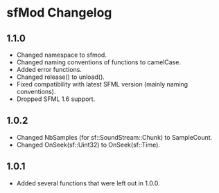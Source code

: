 # sfMod Changelog

## 1.1.0

- Changed namespace to sfmod.
- Changed naming conventions of functions to camelCase.
- Added error functions.
- Changed release() to unload().
- Fixed compatibility with latest SFML version (mainly naming conventions).
- Dropped SFML 1.6 support.

## 1.0.2

- Changed NbSamples (for sf::SoundStream::Chunk) to SampleCount.
- Changed OnSeek(sf::Uint32) to OnSeek(sf::Time).

## 1.0.1

- Added several functions that were left out in 1.0.0.
